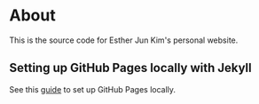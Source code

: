 # About

This is the source code for Esther Jun Kim's personal website.

## Setting up GitHub Pages locally with Jekyll

See this [guide](https://help.github.com/articles/setting-up-your-github-pages-site-locally-with-jekyll/) to set up GitHub Pages locally.
